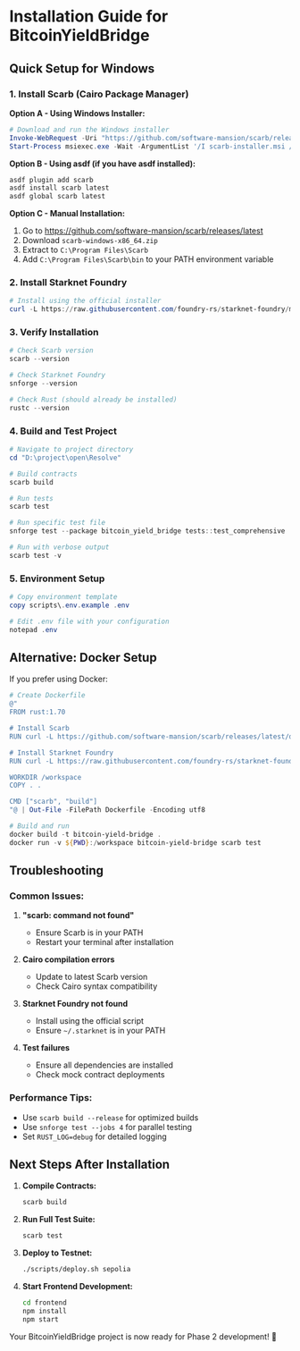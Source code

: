 # Installation Guide for BitcoinYieldBridge

## Quick Setup for Windows

### 1. Install Scarb (Cairo Package Manager)

**Option A - Using Windows Installer:**
```powershell
# Download and run the Windows installer
Invoke-WebRequest -Uri "https://github.com/software-mansion/scarb/releases/latest/download/scarb-windows-x86_64.msi" -OutFile "scarb-installer.msi"
Start-Process msiexec.exe -Wait -ArgumentList '/I scarb-installer.msi /quiet'
```

**Option B - Using asdf (if you have asdf installed):**
```powershell
asdf plugin add scarb
asdf install scarb latest
asdf global scarb latest
```

**Option C - Manual Installation:**
1. Go to https://github.com/software-mansion/scarb/releases/latest
2. Download `scarb-windows-x86_64.zip`
3. Extract to `C:\Program Files\Scarb`
4. Add `C:\Program Files\Scarb\bin` to your PATH environment variable

### 2. Install Starknet Foundry

```powershell
# Install using the official installer
curl -L https://raw.githubusercontent.com/foundry-rs/starknet-foundry/master/scripts/install.sh | sh
```

### 3. Verify Installation

```powershell
# Check Scarb version
scarb --version

# Check Starknet Foundry
snforge --version

# Check Rust (should already be installed)
rustc --version
```

### 4. Build and Test Project

```powershell
# Navigate to project directory
cd "D:\project\open\Resolve"

# Build contracts
scarb build

# Run tests
scarb test

# Run specific test file
snforge test --package bitcoin_yield_bridge tests::test_comprehensive

# Run with verbose output
scarb test -v
```

### 5. Environment Setup

```powershell
# Copy environment template
copy scripts\.env.example .env

# Edit .env file with your configuration
notepad .env
```

## Alternative: Docker Setup

If you prefer using Docker:

```powershell
# Create Dockerfile
@"
FROM rust:1.70

# Install Scarb
RUN curl -L https://github.com/software-mansion/scarb/releases/latest/download/scarb-linux-x86_64.tar.gz | tar -xz -C /usr/local --strip-components=1

# Install Starknet Foundry
RUN curl -L https://raw.githubusercontent.com/foundry-rs/starknet-foundry/master/scripts/install.sh | sh

WORKDIR /workspace
COPY . .

CMD ["scarb", "build"]
"@ | Out-File -FilePath Dockerfile -Encoding utf8

# Build and run
docker build -t bitcoin-yield-bridge .
docker run -v ${PWD}:/workspace bitcoin-yield-bridge scarb test
```

## Troubleshooting

### Common Issues:

1. **"scarb: command not found"**
   - Ensure Scarb is in your PATH
   - Restart your terminal after installation

2. **Cairo compilation errors**
   - Update to latest Scarb version
   - Check Cairo syntax compatibility

3. **Starknet Foundry not found**
   - Install using the official script
   - Ensure `~/.starknet` is in your PATH

4. **Test failures**
   - Ensure all dependencies are installed
   - Check mock contract deployments

### Performance Tips:

- Use `scarb build --release` for optimized builds
- Use `snforge test --jobs 4` for parallel testing
- Set `RUST_LOG=debug` for detailed logging

## Next Steps After Installation

1. **Compile Contracts:**
   ```bash
   scarb build
   ```

2. **Run Full Test Suite:**
   ```bash
   scarb test
   ```

3. **Deploy to Testnet:**
   ```bash
   ./scripts/deploy.sh sepolia
   ```

4. **Start Frontend Development:**
   ```bash
   cd frontend
   npm install
   npm start
   ```

Your BitcoinYieldBridge project is now ready for Phase 2 development! 🚀